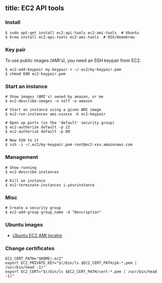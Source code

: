 title: EC2 API tools
---

### Install

    $ sudo apt-get install ec2-api-tools ec2-ami-tools  # Ubuntu
    $ brew install ec2-api-tools ec2-ami-tools  # OSX/Homebrew

### Key pair

To use public images (AMI's), you need an SSH keypair from EC2.

    $ ec2-add-keypair my-keypair > ~/.ec2/my-keypair.pem
    $ chmod 600 ec2-keypair.pem

### Start an instance

    # Show images (AMI's) owned by amazon, or me
    $ ec2-describe-images -o self -o amazon

    # Start an instance using a given AMI image
    $ ec2-run-instances ami-xxxxxx -k ec2-keypair

    # Open up ports (in the 'default' security group)
    $ ec2-authorize default -p 22
    $ ec2-authorize default -p 80

    # Now SSH to it
    $ ssh -i ~/.ec2/my-keypair.pem root@ec2-xxx.amazonaws.com

### Management

    # Show running
    $ ec2-describe-instances

    # Kill an instance
    $ ec2-terminate-instances i-yourinstance

### Misc

    # Create a security group
    $ ec2-add-group group_name -d "Description"

### Ubuntu images

 * [Ubuntu EC2 AMI locator](http://cloud-images.ubuntu.com/locator/ec2/)

### Change certificates

    EC2_CERT_PATH="$HOME/.ec2"
    export EC2_PRIVATE_KEY="$(/bin/ls $EC2_CERT_PATH/pk-*.pem | /usr/bin/head -1)"
    export EC2_CERT="$(/bin/ls $EC2_CERT_PATH/cert-*.pem | /usr/bin/head -1)"

